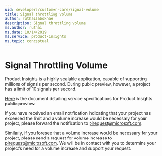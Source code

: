 ```yaml
---
uid: developers/customer-care/signal-volume
title: Signal throttling volume
author: ruthaisabokhae
description: Signal throttling volume
ms.author: ruthai
ms.date: 10/14/2019
ms.service: product-insights
ms.topic: conceptual
---
```


# Signal Throttling Volume
Product Insights is a highly scalable application, capable of supporting millions of signals per second. During public preview, however, a project has a limit of 10 signals per second.

[Here](xref:developers/tutorials/product-preview-limitations) is the document detailing service specifications for Product Insights public preview.

If you have received an email notification indicating that your project has exceeded the limit and a volume increase would be necessary for your project, please forward the notification to [pirequest@microsoft.com](mailto:pirequest@microsoft.com).

Similarly, if you foresee that a volume increase would be necessary for your project, please send a request for volume increase to [pirequest@microsoft.com](mailto:pirequest@microsoft.com). We will be in contact with you to determine your project’s need for a volume increase and support your request.
